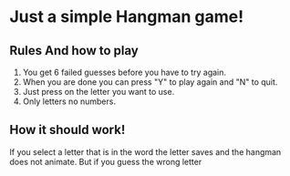 # Just a simple Hangman game!

## Rules And how to play
1. You get 6 failed guesses before you have to try again.
2. When you are done you can press "Y" to play again and "N" to quit.
3. Just press on the letter you want to use.
4. Only letters no numbers.

## How it should work!

If you select a letter that is in the word the letter saves and the hangman does not animate.
But if you guess the wrong letter 